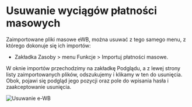 # Usuwanie wyciągów płatności masowych

Zaimportowane pliki masowe eWB, można usuwać z tego samego menu, z którego dokonuje się ich importów:

- Zakładka Zasoby > menu Funkcje > Importuj płatności masowe.

W oknie importów przechodzimy na zakładkę Podglądu, a z lewej strony listy zaimportowanych plików, odszukujemy i klikamy w ten do usunięcia. Obok, pojawi się podgląd jego pozycji oraz pole do wpisania hasła i zaakceptowanie usunięcia.

![Usuwanie e-WB](usuwaniewb.gif)